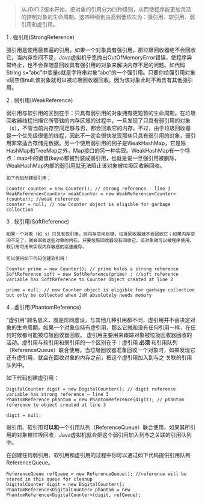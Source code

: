 > 从JDK1.2版本开始，把对象的引用分为四种级别，从而使程序能更加灵活的控制对象的生命周期。这四种级别由高到低依次为：强引用、软引用、弱引用和虚引用。

 1 . 强引用(StrongReference) 
 
 强引用是使用最普遍的引用。如果一个对象具有强引用，那垃圾回收器绝不会回收它。当内存空间不足，Java虚拟机宁愿抛出OutOfMemoryError错误，使程序异常终止，也不会靠随意回收具有强引用的对象来解决内存不足的问题。如代码String s=”abc”中变量s就是字符串对象”abc”的一个强引用。只要你给强引用对象s赋空值null,该对象就可以被垃圾回收器回收。因为该对象此时不再含有其他强引用。 
 
 2 . 弱引用(WeakReference) 
 
 弱引用与软引用的区别在于：只具有弱引用的对象拥有更短暂的生命周期。在垃圾回收器线程扫描它所管辖的内存区域的过程中，一旦发现了只具有弱引用的对象（s），不管当前内存空间足够与否，都会回收它的内存。不过，由于垃圾回收器是一个优先级很低的线程，因此不一定会很快发现那些只具有弱引用的对象，弱引用非常适合存储元数据。另一个使用弱引用的例子是WeakHashMap，它是除HashMap和TreeMap之外，Map接口的另一种实现。WeakHashMap有一个特点：map中的键值(keys)都被封装成弱引用，也就是说一旦强引用被删除，WeakHashMap内部的弱引用就无法阻止该对象被垃圾回收器回收。
	
	如下代码创建弱引用：
	
```
Counter counter = new Counter(); // strong reference - line 1
WeakReference<Counter> weakCounter = new WeakReference<Counter>(counter); //weak reference
counter = null; // now Counter object is eligible for garbage collection
```
 3 . 软引用(SoftReference)
 
	如果一个对象（如 s）只具有软引用，则内存空间足够，垃圾回收器就不会回收它；如果内存空间不足了，就会回收这些对象的内存。只要垃圾回收器没有回收它，该对象就可以被程序使用。软引用可用来实现内存敏感的高速缓存。
	
	可以使用如下代码创建软引用： 
```
Counter prime = new Counter(); // prime holds a strong reference 
SoftReference soft = new SoftReference(prime) ; //soft reference variable has SoftReference to Counter Object created at line 2
 
prime = null; // now Counter object is eligible for garbage collection but only be collected when JVM absolutely needs memory
```


 4 . 虚引用(PhantomReference) 
 
 "虚引用"顾名思义，就是形同虚设，与其他几种引用都不同，虚引用并不会决定对象的生命周期。如果一个对象仅持有虚引用，那么它就和没有任何引用一样，在任何时候都可能被垃圾回收器回收。
虚引用主要用来跟踪对象被垃圾回收器回收的活动。虚引用与软引用和弱引用的一个区别在于：虚引用 **必须** 和引用队列 （ReferenceQueue）联合使用。当垃圾回收器准备回收一个对象时，如果发现它还有虚引用，就会在回收对象的内存之前，把这个虚引用加入到与之 关联的引用队列中。

如下代码创建虚引用：

```
DigitalCounter digit = new DigitalCounter(); // digit reference variable has strong reference – line 3
PhantomReference phantom = new PhantomReference(digit); // phantom reference to object created at line 3
 
digit = null;
```

 弱引用、软引用**可以和**一个引用队列（ReferenceQueue）联合使用，如果其所引用的对象被垃圾回收，Java虚拟机就会把这个弱引用加入到与之关联的引用队列中。  

在创建任何弱引用、软引用和虚引用的过程中你可以通过如下代码提供引用队列ReferenceQueue。

```
ReferenceQueue refQueue = new ReferenceQueue(); //reference will be stored in this queue for cleanup
DigitalCounter digit = new DigitalCounter();
PhantomReference<DigitalCounter> phantom = new PhantomReference<DigitalCounter>(digit, refQueue);
```
